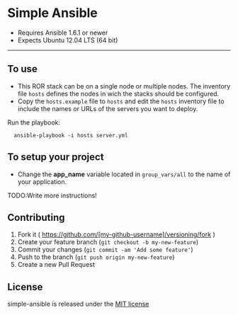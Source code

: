 # Simple Ansible

- Requires Ansible 1.6.1 or newer
- Expects Ubuntu 12.04 LTS (64 bit)
-----------------------------------------------------

## To use

- This ROR stack can be on a single node or multiple nodes.
The inventory file `hosts` defines the nodes in wich the stacks
should be configured.
- Copy the `hosts.example` file to `hosts` and edit the `hosts`
inventory file to include the names or URLs of the servers
you want to deploy.

Run the playbook:

      ansible-playbook -i hosts server.yml

## To setup your project

- Change the **app_name** variable located in `group_vars/all` to the name
of your application.

TODO:Write more instructions!

## Contributing

1. Fork it ( https://github.com/[my-github-username]/versioning/fork )
2. Create your feature branch (`git checkout -b my-new-feature`)
3. Commit your changes (`git commit -am 'Add some feature'`)
4. Push to the branch (`git push origin my-new-feature`)
5. Create a new Pull Request

## License

simple-ansible is released under the [MIT license](https://github.com/infoslack/simple-ansible/blob/master/LICENSE)
